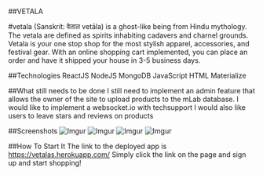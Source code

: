 ##VETALA

#vetala (Sanskrit: वेताल vetāla) is a ghost-like being from Hindu mythology. The vetala are defined as spirits inhabiting cadavers and charnel grounds.
Vetala is your one stop shop for the most stylish apparel, accessories, and festival gear. With an online shopping cart implemented, you can place an order and have it shipped your house in 3-5 business days.

##Technologies
ReactJS
NodeJS
MongoDB
JavaScript
HTML 
Materialize

##What still needs to be done
I still need to implement an admin feature that allows the owner of the site to upload products to the mLab database.
I would like to implement a websocket.io with techsupport 
I would also like users to leave stars and reviews on products

##Screenshots
![Imgur](https://i.imgur.com/QwIehKU.png)
![Imgur](https://i.imgur.com/zXZJ2Q3.png)
![Imgur](https://i.imgur.com/w3ecvLd.png)
![Imgur](https://i.imgur.com/njIkGbv.png)



##How To Start It
The link to the deployed app is https://vetalas.herokuapp.com/ 
Simply click the link on the page and sign up and start shopping!

